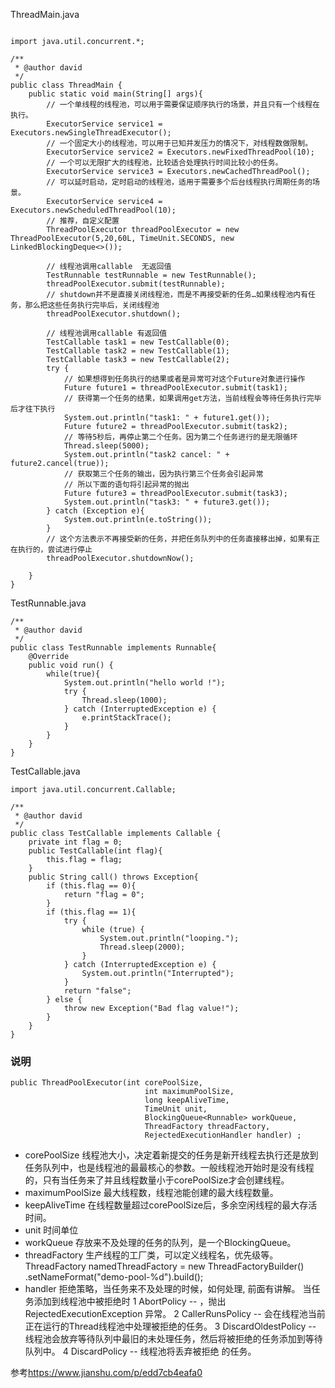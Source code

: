ThreadMain.java
```

import java.util.concurrent.*;

/**
 * @author david
 */
public class ThreadMain {
    public static void main(String[] args){
        // 一个单线程的线程池，可以用于需要保证顺序执行的场景，并且只有一个线程在执行。
        ExecutorService service1 = Executors.newSingleThreadExecutor();
        // 一个固定大小的线程池，可以用于已知并发压力的情况下，对线程数做限制。
        ExecutorService service2 = Executors.newFixedThreadPool(10);
        // 一个可以无限扩大的线程池，比较适合处理执行时间比较小的任务。
        ExecutorService service3 = Executors.newCachedThreadPool();
        // 可以延时启动，定时启动的线程池，适用于需要多个后台线程执行周期任务的场景。
        ExecutorService service4 = Executors.newScheduledThreadPool(10);
        // 推荐，自定义配置
        ThreadPoolExecutor threadPoolExecutor = new ThreadPoolExecutor(5,20,60L, TimeUnit.SECONDS, new LinkedBlockingDeque<>());

        // 线程池调用callable  无返回值
        TestRunnable testRunnable = new TestRunnable();
        threadPoolExecutor.submit(testRunnable);
        // shutdown并不是直接关闭线程池，而是不再接受新的任务…如果线程池内有任务，那么把这些任务执行完毕后，关闭线程池
        threadPoolExecutor.shutdown();

        // 线程池调用callable 有返回值
        TestCallable task1 = new TestCallable(0);
        TestCallable task2 = new TestCallable(1);
        TestCallable task3 = new TestCallable(2);
        try {
            // 如果想得到任务执行的结果或者是异常可对这个Future对象进行操作
            Future future1 = threadPoolExecutor.submit(task1);
            // 获得第一个任务的结果，如果调用get方法，当前线程会等待任务执行完毕后才往下执行
            System.out.println("task1: " + future1.get());
            Future future2 = threadPoolExecutor.submit(task2);
            // 等待5秒后，再停止第二个任务。因为第二个任务进行的是无限循环
            Thread.sleep(5000);
            System.out.println("task2 cancel: " + future2.cancel(true));
            // 获取第三个任务的输出，因为执行第三个任务会引起异常
            // 所以下面的语句将引起异常的抛出
            Future future3 = threadPoolExecutor.submit(task3);
            System.out.println("task3: " + future3.get());
        } catch (Exception e){
            System.out.println(e.toString());
        }
        // 这个方法表示不再接受新的任务，并把任务队列中的任务直接移出掉，如果有正在执行的，尝试进行停止
        threadPoolExecutor.shutdownNow();

    }
}

```

TestRunnable.java
```
/**
 * @author david
 */
public class TestRunnable implements Runnable{
    @Override
    public void run() {
        while(true){
            System.out.println("hello world !");
            try {
                Thread.sleep(1000);
            } catch (InterruptedException e) {
                e.printStackTrace();
            }
        }
    }
}
```

TestCallable.java
```
import java.util.concurrent.Callable;

/**
 * @author david
 */
public class TestCallable implements Callable {
    private int flag = 0;
    public TestCallable(int flag){
        this.flag = flag;
    }
    public String call() throws Exception{
        if (this.flag == 0){
            return "flag = 0";
        }
        if (this.flag == 1){
            try {
                while (true) {
                    System.out.println("looping.");
                    Thread.sleep(2000);
                }
            } catch (InterruptedException e) {
                System.out.println("Interrupted");
            }
            return "false";
        } else {
            throw new Exception("Bad flag value!");
        }
    }
}

```

### 说明
```
public ThreadPoolExecutor(int corePoolSize,
                              int maximumPoolSize,
                              long keepAliveTime,
                              TimeUnit unit,
                              BlockingQueue<Runnable> workQueue,
                              ThreadFactory threadFactory,
                              RejectedExecutionHandler handler) ;
```
- corePoolSize
线程池大小，决定着新提交的任务是新开线程去执行还是放到任务队列中，也是线程池的最最核心的参数。一般线程池开始时是没有线程的，只有当任务来了并且线程数量小于corePoolSize才会创建线程。
- maximumPoolSize
最大线程数，线程池能创建的最大线程数量。
- keepAliveTime
在线程数量超过corePoolSize后，多余空闲线程的最大存活时间。
- unit
时间单位
- workQueue
存放来不及处理的任务的队列，是一个BlockingQueue。
- threadFactory
生产线程的工厂类，可以定义线程名，优先级等。
ThreadFactory namedThreadFactory = new ThreadFactoryBuilder()
              .setNameFormat("demo-pool-%d").build();
- handler
拒绝策略，当任务来不及处理的时候，如何处理, 前面有讲解。
当任务添加到线程池中被拒绝时
1 AbortPolicy -- ，抛出 RejectedExecutionException 异常。
2 CallerRunsPolicy -- 会在线程池当前正在运行的Thread线程池中处理被拒绝的任务。
3 DiscardOldestPolicy -- 线程池会放弃等待队列中最旧的未处理任务，然后将被拒绝的任务添加到等待队列中。
4 DiscardPolicy -- 线程池将丢弃被拒绝 的任务。


参考<https://www.jianshu.com/p/edd7cb4eafa0>
